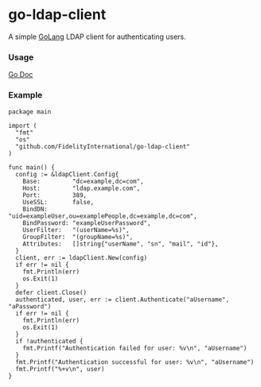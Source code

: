 # go-ldap-client

A simple [GoLang](https://golang.org) LDAP client for authenticating users.

### Usage

[Go Doc](https://godoc.org/github.com/FidelityInternational/go-ldap-client)

### Example

```
package main

import (
  "fmt"
  "os"
  "github.com/FidelityInternational/go-ldap-client"
)

func main() {
  config := &ldapClient.Config{
    Base:         "dc=example,dc=com",
    Host:         "ldap.example.com",
    Port:         389,
    UseSSL:       false,
    BindDN:       "uid=exampleUser,ou=examplePeople,dc=example,dc=com",
    BindPassword: "exampleUserPassword",
    UserFilter:   "(userName=%s)",
    GroupFilter:  "(groupName=%s)",
    Attributes:   []string{"userName", "sn", "mail", "id"},
  }
  client, err := ldapClient.New(config)
  if err != nil {
    fmt.Println(err)
    os.Exit(1)
  }
  defer client.Close()
  authenticated, user, err := client.Authenticate("aUsername", "aPassword")
  if err != nil {
    fmt.Println(err)
    os.Exit(1)
  }
  if !authenticated {
    fmt.Printf("Authentication failed for user: %v\n", "aUsername")
  }
  fmt.Printf("Authentication successful for user: %v\n", "aUsername")
  fmt.Printf("%+v\n", user)
}
```
